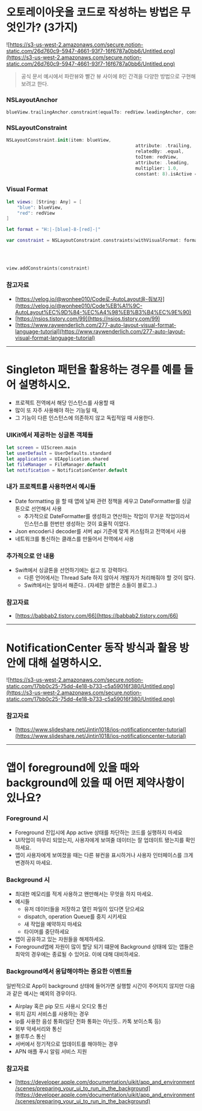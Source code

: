 # 오토레이아웃을 코드로 작성하는 방법은 무엇인가? (3가지)

![https://s3-us-west-2.amazonaws.com/secure.notion-static.com/26d760c9-5947-4661-93f7-16f6787a0bb6/Untitled.png](https://s3-us-west-2.amazonaws.com/secure.notion-static.com/26d760c9-5947-4661-93f7-16f6787a0bb6/Untitled.png)

> 공식 문서 예시에서 파란뷰와 빨간 뷰 사이에 8인 간격을 다양한 방법으로 구현해 보려고 한다.

### NSLayoutAnchor

```swift
blueView.trailingAnchor.constraint(equalTo: redView.leadingAnchor, constant: 8.0).isActive = true
```

### NSLayoutConstraint

```swift
NSLayoutConstraint.init(item: blueView, 
												attribute: .trailing, 
												relatedBy: .equal, 
												toItem: redView, 
												attribute: .leading, 
												multiplier: 1.0, 
												constant: 8).isActive = true
```

### Visual Format

```swift
let views: [String: Any] = [
	"blue": blueView,
	"red": redView
]

let format = "H:|-[blue]-8-[red]-|"

var constraint = NSLayoutConstraint.constraints(withVisualFormat: format,
																								options: [],
																								metrics: nil,
																								views: views)

view.addConstraints(constraint)
```

### 참고자료

- [https://velog.io/@wonhee010/Code로-AutoLayout을-줘보자](https://velog.io/@wonhee010/Code%EB%A1%9C-AutoLayout%EC%9D%84-%EC%A4%98%EB%B3%B4%EC%9E%90)
- [https://nsios.tistory.com/99](https://nsios.tistory.com/99)
- [https://www.raywenderlich.com/277-auto-layout-visual-format-language-tutorial](https://www.raywenderlich.com/277-auto-layout-visual-format-language-tutorial)

---

# Singleton 패턴을 활용하는 경우를 예를 들어 설명하시오.

- 프로젝트 전역에서 해당 인스턴스를 사용할 때
- 많이 또 자주 사용해야 하는 기능일 때,
- 그 기능이 다른 인스턴스에 의존하지 않고 독립적일 때 사용한다.

### UIKit에서 제공하는 싱글톤 객체들

```swift
let screen = UIScreen.main
let userDefault = UserDefaults.standard
let application = UIApplication.shared
let fileManager = FileManager.default
let notification = NotificationCenter.default
```

### 내가 프로젝트를 사용하면서 예시들

- Date formatting 을 할 때 앱에 날짜 관련 정책을 세우고 DateFormatter를 싱글톤으로 선언해서 사용
    - 추가적으로 DateFormatter를 생성하고 연산하는 작업이 무거운 작업이라서 인스턴스를 한번만 생성하는 것이 효율적 이었다.
- Json encoder나 decoder를 서버 api 기준에 맞게 커스텀하고 전역에서 사용
- 네트워크를 통신하는 클래스를 만들어서 전역에서 사용

### 추가적으로 안 내용

- Swift에서 싱글톤을 선언하기에는 쉽고 또 강력하다.
    - 다른 언어에서는 Thread Safe 하지 않아서 개발자가 처리해줘야 할 것이 많다.
    - Swift에서는 알아서 해준다.. (자세한 설명은 소들이 블로그..)

### 참고자료

- [https://babbab2.tistory.com/66](https://babbab2.tistory.com/66)

---

# NotificationCenter 동작 방식과 활용 방안에 대해 설명하시오.

![https://s3-us-west-2.amazonaws.com/secure.notion-static.com/17bb0c25-75dd-4e18-b733-c5a59016f380/Untitled.png](https://s3-us-west-2.amazonaws.com/secure.notion-static.com/17bb0c25-75dd-4e18-b733-c5a59016f380/Untitled.png)

### 참고자료

- [https://www.slideshare.net/Jintin1018/ios-notificationcenter-tutorial](https://www.slideshare.net/Jintin1018/ios-notificationcenter-tutorial)

 

---

# 앱이 foreground에 있을 때와 background에 있을 때 어떤 제약사항이 있나요?

### Foreground 시

- Foreground 진입시에 App active 상태를 차단하는 코드를 실행하지 마세요
- UI작업이 마무리 되었는지, 사용자에게 보여줄 데이터는 잘 업데이트 됐는지를 확인하세요.
- 앱이 사용자에게 보여졌을 때는 다른 뷰컨을 표시하거나 사용자 인터페이스를 크게 변경하지 마세요.

### Background 시

- 최대한 메모리를 적게 사용하고 왠만해서는 무엇을 하지 마세요.
- 예시들
    - 유저 데이터들을 저장하고 열린 파일이 있다면 닫으세요
    - dispatch, operation Queue를 중지 시키세요
    - 새 작업을 예약하지 마세요
    - 타이머를 중단하세요
- 앱이 공유하고 있는 자원들을 해제하세요.
- Foreground앱에 자원이 많이 할당 되기 떄문에 Background 상태에 있는 앱들은 최악의 경우에는 종료될 수 있어요. 이에 대해 대비하세요.

### Background에서 응답해야하는 중요한 이벤트들

일반적으로 App이 background 상태에 들어가면 실행할 시간이 주어지지 않지만 다음과 같은 예시는 예외의 경우이다.

- Airplay 혹은 pip 모드 사용시 오디오 통신
- 위치 감지 서비스를 사용하는 경우
- ip를 사용한 음성 통화(일단 전화 통화는 아닌듯.. 카톡 보이스톡 등)
- 외부 악세서리와 통신
- 블루투스 통신
- 서버에서 정기적으로 업데이트를 해야하는 경우
- APN 애플 푸시 알림 서비스 지원

### 참고자료

- [https://developer.apple.com/documentation/uikit/app_and_environment/scenes/preparing_your_ui_to_run_in_the_background](https://developer.apple.com/documentation/uikit/app_and_environment/scenes/preparing_your_ui_to_run_in_the_background)

